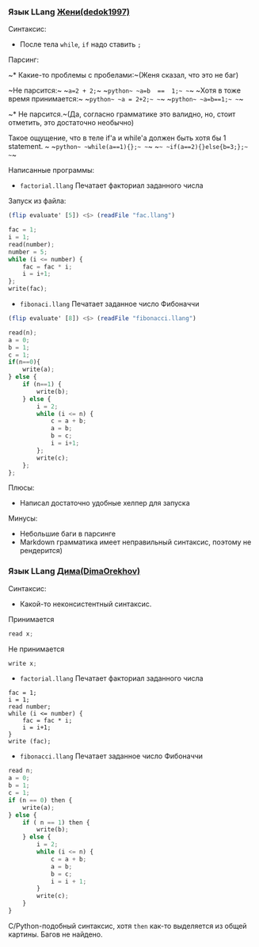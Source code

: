 ### Язык LLang [Жени(dedok1997)](https://github.com/dedok1997/fl_2020_ifmo_spr)

Синтаксис:

* После тела `while`, `if` надо ставить `;`

Парсинг:

~* Какие-то проблемы с пробелами:~(Женя сказал, что это не баг)

~Не парсится:~
~```a=2 + 2;```~
~```python~
~a=b  ==  1;~
~```~
~Хотя в тоже время принимается:~
~```python~
~a = 2+2;~
~```~
~```python~
~a=b==1;~
~```~

~* Не парсится.~(Да, согласно грамматике это валидно, но, стоит отметить, это достаточно необычно)

Такое ощущение, что в теле if'а и while'a должен быть хотя бы 1 statement. ~
~```python~
~while(a==1){};~
~```~
~```~
~if(a==2){}else{b=3;};~
~```~


Написанные программы:
* `factorial.llang` Печатает факториал заданного числа

Запуск из файла:
```haskell
(flip evaluate' [5]) <$> (readFile "fac.llang")
```

```python
fac = 1;
i = 1;
read(number);
number = 5;
while (i <= number) {
    fac = fac * i;
    i = i+1;
};
write(fac);
```
* `fibonaci.llang` Печатает заданное число Фибоначчи 

```haskell
(flip evaluate' [8]) <$> (readFile "fibonacci.llang")
```

```python
read(n);
a = 0;
b = 1;
c = 1;
if(n==0){
    write(a);
} else {
    if (n==1) {
        write(b);
    } else {
        i = 2;
        while (i <= n) {
            c = a + b;
            a = b;
            b = c;
            i = i+1;
        };
        write(c);
    };
};
```

Плюсы:

* Написал достаточно удобные хелпер для запуска

Минусы:

* Небольшие баги в парсинге
* Markdown грамматика имеет неправильный синтаксис, поэтому не рендерится)

### Язык LLang [Дима(DimaOrekhov)](https://github.com/DimaOrekhov/fl_2020_ifmo_spr)

Синтаксис:

* Какой-то неконсистентный синтаксис.

Принимается
```python
read x;
```
Не принимается
```python
write x;
```

* `factorial.llang` Печатает факториал заданного числа

```
fac = 1;
i = 1;
read number;
while (i <= number) {
    fac = fac * i;
    i = i+1;
}
write (fac);
```

* `fibonacci.llang` Печатает заданное число Фибоначчи 

```python
read n;
a = 0;
b = 1;
c = 1;
if (n == 0) then {
    write(a);
} else {
    if ( n == 1) then {
        write(b);
    } else {
        i = 2;
        while (i <= n) {
            c = a + b;
            a = b;
            b = c;
            i = i + 1;
        }
        write(c);
    }
}
```

С/Python-подобный синтаксис, хотя `then` как-то выделяется из общей картины.
Багов не найдено.
